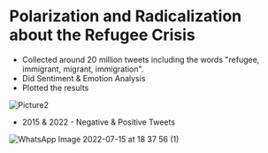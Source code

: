 # Polarization and Radicalization about the Refugee Crisis

- Collected around 20 million tweets including the words "refugee, immigrant, migrant, immigration".
- Did Sentiment & Emotion Analysis
- Plotted the results

![Picture2](https://user-images.githubusercontent.com/73065502/179346943-43e4a081-8dcd-4c8c-b26c-56d9e354bb1a.png)

- 2015 & 2022 - Negative & Positive Tweets 

![WhatsApp Image 2022-07-15 at 18 37 56 (1)](https://user-images.githubusercontent.com/73065502/179347051-02f9cbab-52bf-4a5b-a7d3-7ee3b3cf577e.jpeg)
